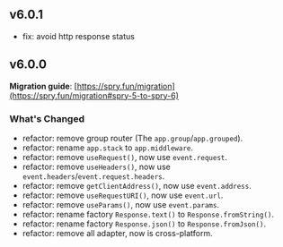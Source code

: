 ## v6.0.1

- fix: avoid http response status

## v6.0.0

**Migration guide**: [https://spry.fun/migration](https://spry.fun/migration#spry-5-to-spry-6)

### What's Changed

- refactor: remove group router (The `app.group`/`app.grouped`).
- refactor: rename `app.stack` to `app.middleware`.
- refactor: remove `useRequest()`, now use `event.request`.
- refactor: remove `useHeaders()`, now use `event.headers`/`event.request.headers`.
- refactor: remove `getClientAddress()`, now use `event.address`.
- refactor: remove `useRequestURI()`, now use `event.url`.
- refactor: remove `useParams()`, now use `event.params`.
- refactor: rename factory `Response.text()` to `Response.fromString()`.
- refactor: rename factory `Response.json()` to `Response.fromJson()`.
- refactor: remove all adapter, now is cross-platform.
